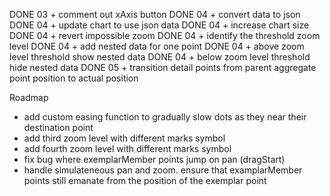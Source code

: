 DONE 03 + comment out xAxis button
DONE 04 + convert data to json
DONE 04 + update chart to use json data
DONE 04 + increase chart size
DONE 04 + revert impossible zoom
DONE 04 + identify the  threshold zoom level
DONE 04 + add nested data for one point
DONE 04 + above zoom level threshold show nested data
DONE 04 + below zoom level threshold hide nested data
DONE 05 + transition detail points from parent aggregate point position
  to actual position





Roadmap

+ add custom easing function to gradually slow dots as they
  near their destination point
+ add third zoom level with different marks symbol
+ add fourth zoom level with different marks symbol
+ fix bug where exemplarMember points jump on pan (dragStart)
+ handle simulateneous pan and zoom. 
  ensure that examplarMember points still emanate from 
  the position of the exemplar point

